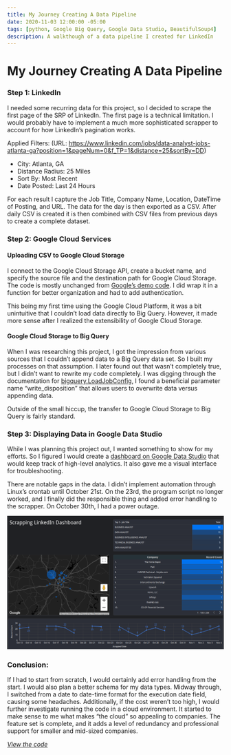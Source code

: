 ```yaml
---
title: My Journey Creating A Data Pipeline
date: 2020-11-03 12:00:00 -05:00
tags: [python, Google Big Query, Google Data Studio, BeautifulSoup4]
description: A walkthough of a data pipeline I created for LinkedIn
---
```


# My Journey Creating A Data Pipeline

### Step 1: LinkedIn

I needed some recurring data for this project, so I decided to scrape the first page of the SRP of LinkedIn. The first page is a technical limitation. I would probably have to implement a much more sophisticated scrapper to account for how LinkedIn’s pagination works.

Applied Filters: (URL: https://www.linkedin.com/jobs/data-analyst-jobs-atlanta-ga?position=1&pageNum=0&f_TP=1&distance=25&sortBy=DD)



*   City: Atlanta, GA
*   Distance Radius: 25 Miles
*   Sort By: Most Recent 
*   Date Posted: Last 24 Hours

For each result I capture the Job Title, Company Name, Location, DateTime of Posting, and URL. The data for the day is then exported as a CSV. After daily CSV is created it is then combined with CSV files from previous days to create a complete dataset. 


### Step 2: Google Cloud Services



####   Uploading CSV to Google Cloud Storage

I connect to the Google Cloud Storage API, create a bucket name, and specify the source file and the destination path for Google Cloud Storage. The code is mostly unchanged from [Google’s demo code](https://cloud.google.com/storage/docs/reference/libraries). I did wrap it in a function for better organization and had to add authentication. 

This being my first time using the Google Cloud Platform, it was a bit unintuitive that I couldn’t load data directly to Big Query. However, it made more sense after I realized the extensibility of Google Cloud Storage.



#### Google Cloud Storage to Big Query

When I was researching this project, I got the impression from various sources that I couldn’t append data to a Big Query data set. So I built my processes on that assumption. I later found out that wasn’t completely true, but I didn’t want to rewrite my code completely. I was digging through the documentation for [bigquery.LoadJobConfig](https://googleapis.dev/python/bigquery/latest/generated/google.cloud.bigquery.job.LoadJobConfig.html), I found a beneficial parameter name “write_disposition” that allows users to overwrite data versus appending data.

Outside of the small hiccup, the transfer to Google Cloud Storage to Big Query is fairly standard. 


### Step 3: Displaying Data in Google Data Studio

While I was planning this project out, I wanted something to show for my efforts. So I figured I would create a [dashboard on Google Data Studio](https://datastudio.google.com/reporting/b7a1549a-00a7-40a5-993d-599e02e7e714) that would keep track of high-level analytics. It also gave me a visual interface for troubleshooting. 

There are notable gaps in the data. I didn’t implement automation through Linux’s crontab until October 21st. On the 23rd, the program script no longer worked, and I finally did the responsible thing and added error handling to the scrapper. On October 30th, I had a power outage.

<div style="text-align:center"><img src="/assets/img/GDS.png" /></div>

### Conclusion:

If I had to start from scratch, I would certainly add error handling from the start. I would also plan a better schema for my data types. Midway through, I switched from a date to date-time format for the execution date field, causing some headaches. Additionally, if the cost weren’t too high, I would further investigate running the code in a cloud environment. It started to make sense to me what makes “the cloud” so appealing to companies. The feature set is complete, and it adds a level of redundancy and professional support for smaller and mid-sized companies.

*[View the code](https://github.com/JuliusJohnson/linkedin-jobs)*
